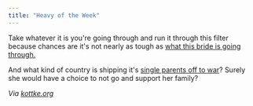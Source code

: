 ```yaml
---
title: "Heavy of the Week"
---
```

<p>Take whatever it is you're going through and run it through this filter because chances are it's not nearly as tough as <a href="http://www.romainblanquart.com/Roro/Bride_0.html">what this bride is going through.</a></p>
<p>And what kind of country is shipping it's <a href="http://www.romainblanquart.com/Roro/Army_0.html">single parents off to war</a>?  Surely she would have a choice to not go and support her family?</p>
<p><em>Via <a href="http://www.kottke.org/09/04/the-bride-was-beautiful">kottke.org</a></em></p>
